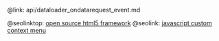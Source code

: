 @link: api/dataloader_ondatarequest_event.md

@seolinktop: [open source html5 framework](https://webix.com)
@seolink: [javascript custom context menu](https://webix.com/widget/contextmenu/)